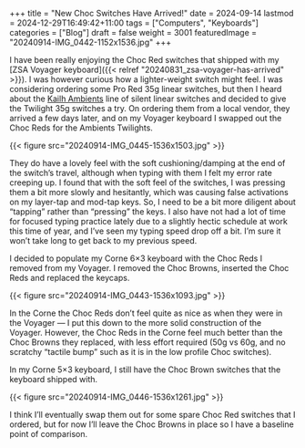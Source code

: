 +++
title = "New Choc Switches Have Arrived!"
date = 2024-09-14
lastmod = 2024-12-29T16:49:42+11:00
tags = ["Computers", "Keyboards"]
categories = ["Blog"]
draft = false
weight = 3001
featuredImage = "20240914-IMG_0442-1152x1536.jpg"
+++

I have been really enjoying the Choc Red switches that shipped with my [ZSA Voyager keyboard]({{< relref "20240831_zsa-voyager-has-arrived" >}}). I was however curious how a lighter-weight switch might feel. I was considering ordering some Pro Red 35g linear switches, but then I heard about the [Kailh Ambients](https://keebd.com/products/ambients-silent-linear-twilight-choc-switches) line of silent linear switches and decided to give the Twilight 35g switches a try. On ordering them from a local vendor, they arrived a few days later, and on my Voyager keyboard I swapped out the Choc Reds for the Ambients Twilights.

{{< figure src="20240914-IMG_0445-1536x1503.jpg" >}}

They do have a lovely feel with the soft cushioning/damping at the end of the switch’s travel, although when typing with them I felt my error rate creeping up. I found that with the soft feel of the switches, I was pressing them a bit more slowly and hesitantly, which was causing false activations on my layer-tap and mod-tap keys. So, I need to be a bit more diligent about “tapping” rather than “pressing” the keys. I also have not had a lot of time for focused typing practice lately due to a slightly hectic schedule at work this time of year, and I’ve seen my typing speed drop off a bit. I’m sure it won’t take long to get back to my previous speed.

I decided to populate my Corne 6×3 keyboard with the Choc Reds I removed from my Voyager. I removed the Choc Browns, inserted the Choc Reds and replaced the keycaps.

{{< figure src="20240914-IMG_0443-1536x1093.jpg" >}}

In the Corne the Choc Reds don’t feel quite as nice as when they were in the Voyager — I put this down to the more solid construction of the Voyager. However, the Choc Reds in the Corne feel much better than the Choc Browns they replaced, with less effort required (50g vs 60g, and no scratchy “tactile bump” such as it is in the low profile Choc switches).

In my Corne 5×3 keyboard, I still have the Choc Brown switches that the keyboard shipped with.

{{< figure src="20240914-IMG_0446-1536x1261.jpg" >}}

I think I’ll eventually swap them out for some spare Choc Red switches that I ordered, but for now I’ll leave the Choc Browns in place so I have a baseline point of comparison.
